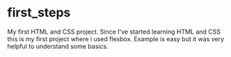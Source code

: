 # first_steps
My first HTML and CSS project. 
Since I've started learning HTML and CSS this is my first project where i used flexbox. 
Example is easy but it was very helpful to understand some basics.
